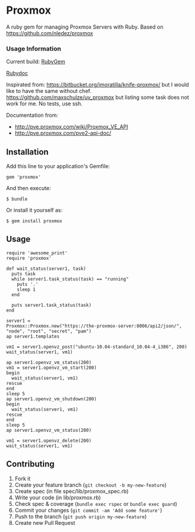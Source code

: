 # Proxmox

A ruby gem for managing Proxmox Servers with Ruby. Based on https://github.com/nledez/proxmox

### Usage Information

Current build:
[RubyGem](http://rubygems.org/gems/ruby-proxmox)

[Rubydoc](http://rubydoc.info/github/nledez/proxmox/master/frames)

Inspirated from:
https://bitbucket.org/jmoratilla/knife-proxmox/ but I would like to have
the same without chef.
https://github.com/maxschulze/uv_proxmox but listing some task does not
work for me. No tests, use ssh.

Documentation from:
- http://pve.proxmox.com/wiki/Proxmox_VE_API
- http://pve.proxmox.com/pve2-api-doc/

## Installation

Add this line to your application's Gemfile:

    gem 'proxmox'

And then execute:

    $ bundle

Or install it yourself as:

    $ gem install proxmox

## Usage

    require 'awesome_print'
    require 'proxmox'
    
    def wait_status(server1, task)
      puts task
      while server1.task_status(task) == "running"
        puts '.'
        sleep 1
      end
    
      puts server1.task_status(task)
    end
    
    server1 =
    Proxmox::Proxmox.new("https://the-proxmox-server:8006/api2/json/",
    "node", "root", "secret", "pam")
    ap server1.templates
    
    vm1 = server1.openvz_post("ubuntu-10.04-standard_10.04-4_i386", 200)
    wait_status(server1, vm1)
    
    ap server1.openvz_vm_status(200)
    vm1 = server1.openvz_vm_start(200)
    begin
      wait_status(server1, vm1)
    rescue
    end
    sleep 5
    ap server1.openvz_vm_shutdown(200)
    begin
      wait_status(server1, vm1)
    rescue
    end
    sleep 5
    ap server1.openvz_vm_status(200)
    
    vm1 = server1.openvz_delete(200)
    wait_status(server1, vm1)

## Contributing

1. Fork it
2. Create your feature branch (`git checkout -b my-new-feature`)
3. Create spec (in file spec/lib/proxmox_spec.rb)
4. Write your code (in lib/proxmox.rb)
5. Check spec & coverage (`bundle exec rspec` or `bundle exec guard`)
6. Commit your changes (`git commit -am 'Add some feature'`)
7. Push to the branch (`git push origin my-new-feature`)
8. Create new Pull Request
